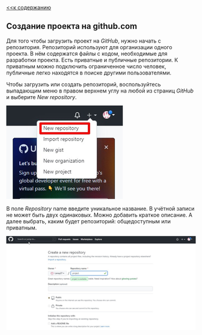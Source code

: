 [<<к содержанию](./readme.md)

## Создание проекта на github.com

Для того чтобы загрузить проект на *GitHub*, нужно начать с репозитория. Репозиторий используют для организации одного проекта. В нём содержатся файлы с кодом, необходимые для разработки проекта. Есть приватные и публичные репозитории. К приватным можно подключить ограниченное число человек, публичные легко находятся в поиске другими пользователями.

Чтобы загрузить или создать репозиторий, воспользуйтесь выпадающим меню в правом верхнем углу на любой из страниц *GitHub* и выберите *New repository*.

![](./creat.jpg)

В поле *Repository* name введите уникальное название. В учётной записи не может быть двух одинаковых. Можно добавить краткое описание. А далее выбрать, каким будет репозиторий: общедоступным или приватным.

![](./creat%202.jpg)
